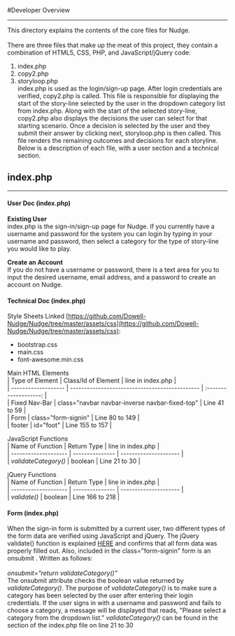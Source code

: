 #Developer Overview
***

This directory explains the contents of the core files for Nudge.      
<br> 
There are three files that make up the meat of this project, they contain a combination of HTML5, CSS, PHP, and JavaScript/jQuery code:           
1. index.php    
2. copy2.php     
3. storyloop.php     
index.php is used as the login/sign-up page. After login credentials are verified, copy2.php is called. This file is responsible for displaying the start of the story-line selected by the user in the dropdown category list from index.php. Along with the start of the selected story-line, copy2.php also displays the decisions the user can select for that starting scenario. Once a decision is selected by the user and they submit their answer by clicking next, storyloop.php is then called. This file renders the remaining outcomes and decisions for each storyline. Below is a description of each file, with a user section and a technical section.      

## index.php  
***

#### User Doc (index.php)

**Existing User**    
index.php is the sign-in/sign-up page for Nudge. If you currently have a username and password for the system you can login by typing in your username and password, then select a category for the type of story-line you
would like to play.     

**Create an Account**              
If you do not have a username or password, there is a text area for you to input the desired username, email address, and a password to create an account on Nudge.  

#### Technical Doc (index.php)

Style Sheets Linked [https://github.com/Dowell-Nudge/Nudge/tree/master/assets/css](https://github.com/Dowell-Nudge/Nudge/tree/master/assets/css):          
* bootstrap.css
* main.css
* font-awesome.min.css    

Main HTML Elements    
| Type of Element     | Class/Id of Element                            | line in index.php     |    
| ------------------- | ---------------------------------------------- | :-------------------: |    
| Fixed Nav-Bar       | class="navbar navbar-inverse navbar-fixed-top" | Line 41 to 59         |    
| Form                | class="form-signin"                            | Line 80 to 149        |    
| footer              | id="foot"                                      | Line 155 to 157       |    

JavaScript Functions   
| Name of Function     | Return Type     | line in index.php     |    
| -------------------- | --------------- | --------------------- |    
| *validateCategory()* | boolean         | Line 21 to 30         |    


jQuery Functions    
| Name of Function     | Return Type     | line in index.php     |    
| -------------------- | --------------- | --------------------- |    
| *validate()*         | boolean         | Line 166 to 218       |    

#### Form (index.php) 

When the sign-in form is submitted by a current user, two different types of the form data are verified using JavaScript and jQuery.
The jQuery validate() function is explained [HERE](https://jqueryvalidation.org/validate) and confirms that all form data was properly filled out. 
Also, included in the class="form-signin" form is an onsubmit . Written as follows:      
<br>
*onsubmit="return validateCategory()"*
<br>
The onsubmit attribute checks the boolean value returned by *validateCategory()*. The purpose of *validateCategory()* is to make sure a category has been selected by the user after entering their login credentials. If the user signs in with a username and password and fails to choose a category, a message will be displayed that reads, "Please select a category from the dropdown list." *validateCategory()* can be found in the <head> section of the index.php file on line 21 to 30      




  

 
